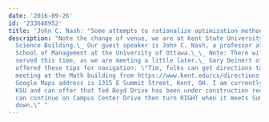 ```yaml
---
date: '2016-09-26'
id: '233648952'
title: 'John C. Nash: "Some attempts to rationalize optimization methods in R"'
description: "Note the change of venue, we are at Kent State University's Math &amp;
  Science Building.\_ Our guest speaker is John C. Nash, a professor at the Telfer
  School of Management at the University of Ottawa.\_\_ Note: There will NOT be food
  served this time, as we are meeting a little later.\_ Gary Deinert of our group
  offered these tips for navigation: \"Tim, folks can get directions to the Kent State
  meeting at the Math building from https://www.kent.edu/cs/directions-our-departmen...\xAD.
  Google Maps address is 1315 E Summit Street, Kent, OH. I am currently teaching at
  KSU and can offer that Ted Boyd Drive has been under construction recently so people
  can continue on Campus Center Drive then turn RIGHT when it meets Summit farther
  down.\" "
---
```

